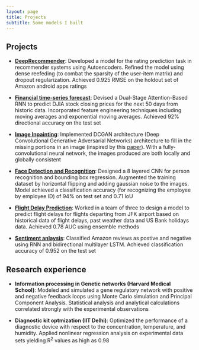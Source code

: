 ```yaml
---
layout: page
title: Projects
subtitle: Some models I built
---
```

## Projects
+ **[DeepRecommender](https://github.com/Regressionist/Autoencoder-based-Recommendation-System)**: Developed a model for the rating prediction task in recommender systems using Autoencoders. Refined the model using dense reefeding (to combat the sparsity of the user-item matrix) and dropout regularization. Achieved 0.925 RMSE on the holdout set of Amazon android apps ratings


+ **[Financial time-series forecast](https://github.com/Regressionist/Stock-prediction-Dual-Attention-based-RNN-)**: Devised a Dual-Stage Attention-Based RNN to predict DJIA stock closing prices for the next 50 days from historic data. Incorporated feature engineering techniques including moving averages and exponential moving averages. Achieved 92% directional accuracy on the test set


+ **[Image Inpainting](https://github.com/Regressionist/Image-Inpaiting-DCGAN)**: Implemented DCGAN architecture (Deep Convolutional Generative Adversarial Networks) architecture to fill in the missing portions in an image (inspired by this [paper](http://iizuka.cs.tsukuba.ac.jp/projects/completion/data/completion_sig2017.pdf)). With a fully-convolutional neural network, the images produced are both locally and globally consistent


+ **[Face Detection and Recognition](https://github.com/Regressionist/Face-Detection-and-Recognition)**: Designed a 8 layered CNN for person recognition and bounding box regression. Augmented the training dataset by horizontal flipping and adding gaussian noise to the images. Model achieved a classification accuracy (for recognizing the employee by employee ID) of 94% on test set and 0.71 IoU


+ [**Flight Delay Prediction**](https://github.com/Regressionist/Flight-Delay-Prediction): Worked in a team of three to design a model to predict flight delays for flights departing from JFK airport based on historical data of flight delays, past weather data and US Bank holidays data. Achieved 0.78 AUC using ensemble methods


+ [**Sentiment anlaysis**](https://github.com/Regressionist/Sentiment-analysis): Classified Amazon reviews as postive and negative using RNN and bidirectional multilayer LSTM. Achieved classification accuracy of 0.952 on the test set


## Research experience
+ **Information processing in Genetic networks (Harvard Medical School)**: Modeled and simulated a gene regulatory network with positive and
negative feedback loops using Monte Carlo simulation and Principal Component Analysis. Statistical analysis and analytical calculations correlated strongly with the experimental observations


+ **Diagnostic kit optmization (IIT Delhi)**: Optimized the performance of a diagnostic device with respect to the concentration, temperature, and humidity. Applied nonlinear regression analysis on experimental data sets yielding R<sup>2</sup> values as high as 0.98 
